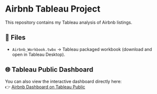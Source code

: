# Airbnb Tableau Project  

This repository contains my Tableau analysis of Airbnb listings.  

## 📂 Files
- `Airbnb_Workbook.twbx` → Tableau packaged workbook (download and open in Tableau Desktop).  

## 🌐 Tableau Public Dashboard
You can also view the interactive dashboard directly here:  
👉 [Airbnb Dashboard on Tableau Public](https://public.tableau.com/app/profile/prananya.t.r/viz/airbnbworkbook_17558547202960/Dashboard1?publish=yes)  

